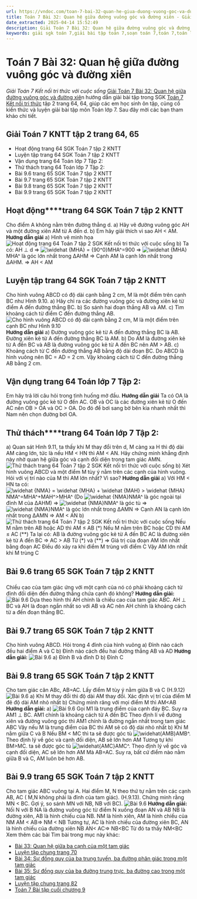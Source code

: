 ```yaml
---
url: https://vndoc.com/toan-7-bai-32-quan-he-giua-duong-vuong-goc-va-duong-xien-285917
title: Toán 7 Bài 32: Quan hệ giữa đường vuông góc và đường xiên - Giải Toán 7 Kết nối tri thức với cuộc sống - VnDoc.com
date_extracted: 2025-04-14 15:52:49
description: Giải Toán 7 Bài 32: Quan hệ giữa đường vuông góc và đường xiên Kết nối tri thức bao gồm đáp án và lời giải chi tiết cho từng bài tập trong SGK Toán 7 cho các em học sinh tham khảo luyện Giải Toán 7 hiệu quả.
keywords: giải sgk toán 7,giải bài tập toán 7,soạn toán 7,toán 7,toán lớp 7,giải toán 7,sgk toán 7,toan 7,giai toan 7,toán 7 tập 1,toán lớp 7 tập 2,bài tập toán lớp 7,giải bài tập toán lớp 7,sgk toán 7 tập 2,toán 7 kết nối tri thức,giải toán 7 kết nối tri thức,giải toán 7 kntt,Toán 7 Bài 32 Quan hệ giữa đường vuông góc và đường xiên,Quan hệ giữa đường vuông góc và đường xiên,Giải Toán 7 Quan hệ giữa đường vuông góc và đường xiên,toán lớp 7 Kết nối tri thức bài 32
---
```


# Toán 7 Bài 32: Quan hệ giữa đường vuông góc và đường xiên
 _Giải Toán 7 Kết nối tri thức với cuộc sống_
[Giải Toán 7 Bài 32: Quan hệ giữa đường vuông góc và đường xiê](<https://vndoc.com/toan-7-bai-32-quan-he-giua-duong-vuong-goc-va-duong-xien-285917>)n hướng dẫn giải bài tập trong SGK [Toán 7 Kết nối tri thức](<https://vndoc.com/toan-7-tap-2-kntt>) tập 2 trang 64, 64, giúp các em học sinh ôn tập, củng cố kiến thức và luyện giải bài tập môn Toán lớp 7. Sau đây mời các bạn tham khảo chi tiết.
## Giải Toán 7 KNTT tập 2 trang 64, 65
  * Hoạt động trang 64 SGK Toán 7 tập 2 KNTT
  * Luyện tập trang 64 SGK Toán 7 tập 2 KNTT
  * Vận dụng trang 64 Toán lớp 7 Tập 2: 
  * Thử thách trang 64 Toán lớp 7 Tập 2:
  * Bài 9.6 trang 65 SGK Toán 7 tập 2 KNTT
  * Bài 9.7 trang 65 SGK Toán 7 tập 2 KNTT
  * Bài 9.8 trang 65 SGK Toán 7 tập 2 KNTT
  * Bài 9.9 trang 65 SGK Toán 7 tập 2 KNTT

## **Hoạt động****trang 64 SGK Toán 7 tập 2 KNTT**
Cho điểm A không nằm trên đường thẳng d.
a\) Hãy vẽ đường vuông góc AH và một đường xiên AM từ A đến d.
b\) Em hãy giải thích vì sao AH < AM.
**Hướng dẫn giải**
a\) Hình vẽ minh họa
![Hoạt động trang 64 Toán 7 tập 2 SGK Kết nối tri thức với cuộc sống](https://i.vdoc.vn/data/image/2024/01/23/Hoat-dong-trang-64-Toan-7-tap-2-SGK-Ket-noi-tri-thuc-voi-cuoc-song.png)
b\) Ta có: AH ⊥ d => ![\\widehat {MHA} = {90^0}](https://i.vdoc.vn/data/image/blank.png)MHA^=900
=> ![\\widehat {MHA}](https://i.vdoc.vn/data/image/blank.png)MHA^ là góc lớn nhất trong ∆AHM
=> Cạnh AM là cạnh lớn nhất trong ∆AHM.
=> AH < AM
## **Luyện tập trang 64 SGK Toán 7 tập 2 KNTT**
Cho hình vuông ABCD có độ dài cạnh bằng 2 cm, M là một điểm trên cạnh BC như Hình 9.10.
a\) Hãy chỉ ra các đường vuông góc và đường xiên kẻ từ điểm A đến đường thẳng BC.
b\) So sánh hai đoạn thẳng AB và AM.
c\) Tìm khoảng cách từ điểm C đến đường thẳng AB.
![Cho hình vuông ABCD có độ dài cạnh bằng 2 cm, M là một điểm trên cạnh BC như Hình 9.10](https://i.vdoc.vn/data/image/2022/12/31/luyen-tap-trang-64-toan-7-tap-2-147860.png)
**Hướng dẫn giải**
a\) Đường vuông góc kẻ từ A đến đường thẳng BC là AB.
Đường xiên kẻ từ A đến đường thẳng BC là AM.
b\) Do AM là đường xiên kẻ từ A đến BC và AB là đường vuông góc kẻ từ A đến BC nên AM > AB.
c\) Khoảng cách từ C đến đường thẳng AB bằng độ dài đoạn BC.
Do ABCD là hình vuông nên BC = AD = 2 cm.
Vậy khoảng cách từ C đến đường thẳng AB bằng 2 cm.
## **Vận dụng trang 64 Toán lớp 7 Tập 2:**
Em hãy trả lời câu hỏi trong tình huống mở đầu.
**Hướng dẫn giải**
Ta có OA là đường vuông góc kẻ từ O đến AC.
OB và OC là các đường xiên kẻ từ O đến AC nên OB > OA và OC > OA.
Do đó để bơi sang bờ bên kia nhanh nhất thì Nam nên chọn đường bơi OA.
## **Thử thách****trang 64 Toán lớp 7 Tập 2:**
a\) Quan sát Hình 9.11, ta thấy khi M thay đổi trên d, M càng xa H thì độ dài AM càng lớn, tức là nếu HM < HN thì AM < AN. Hãy chứng minh khẳng định này nhờ quan hệ giữa góc và cạnh đối diện trong tam giác AMN.
![Thử thách trang 64 Toán 7 tập 2 SGK Kết nối tri thức với cuộc sống](https://i.vdoc.vn/data/image/2024/01/23/Thu-thach-trang-64-Toan-7-tap-2-SGK-Ket-noi-tri-thuc-voi-cuoc-song.png)
b\) Xét hình vuông ABCD và một điểm M tùy ý nằm trên các cạnh của hình vuông. Hỏi với vị trí nào của M thì AM lớn nhất? Vì sao?
**Hướng dẫn giải**
a\) Với HM < HN ta có:
![\\widehat {NMA} = \\widehat {MHA} + \\widehat {MAH} > \\widehat {MHA}](https://i.vdoc.vn/data/image/blank.png)NMA^=MHA^+MAH^>MHA^
\(Do ![\\widehat {NMA}](https://i.vdoc.vn/data/image/blank.png)NMA^ là góc ngoài tại đỉnh M của ∆AHM\)
=> ![\\widehat {NMA}](https://i.vdoc.vn/data/image/blank.png)NMA^ là góc tù
=> ![\\widehat {NMA}](https://i.vdoc.vn/data/image/blank.png)NMA^ là góc lớn nhất trong ∆AMN
=> Cạnh AN là cạnh lớn nhất trong ∆AMN
=> AM < AN
b\)
![Thử thách trang 64 Toán 7 tập 2 SGK Kết nối tri thức với cuộc sống](https://i.vdoc.vn/data/image/2024/01/23/Thu-thach-trang-64-Toan-7-tap-2-SGK-Ket-noi-tri-thuc-voi-cuoc-song-1.png)
Nếu M nằm trên AB hoặc AD thì AM ≤ AB \(\*\)
Nếu M nằm trên BC hoặc CD thì AM ≤ AC \(\*\*\)
Ta lại có:
AB là đường vuông góc kẻ từ A đến BC
AC là đường xiên kẻ từ A đến BC
=> AC > AB
Từ \(\*\) và \(\*\*\) => Giá trị của đoạn AM lớn nhất bằng đoạn AC
Điều đó xảy ra khi điểm M trùng với điểm C
Vậy AM lớn nhất khi M trùng C
## **Bài 9.6 trang 65 SGK Toán 7 tập 2 KNTT**
### 
Chiều cao của tam giác ứng với một cạnh của nó có phải khoảng cách từ đỉnh đối diện đến đường thẳng chứa cạnh đó không?
**Hướng dẫn giải:**
![Bài 9.6](https://i.vdoc.vn/data/image/2024/01/23/Toan-7-bai-32-1.jpg)
Dựa theo hình thì AH chính là chiều cao của tam giác ABC. AH ⊥ BC và AH là đoạn ngắn nhất so với AB và AC nên AH chính là khoảng cách từ a đến đoạn thẳng BC.
## **Bài 9.7 trang 65 SGK Toán 7 tập 2 KNTT**
Cho hình vuông ABCD. Hỏi trong 4 đỉnh của hình vuông
a\) Đỉnh nào cách đều hai điểm A và C
b\) Đỉnh nào cách đều hai đường thẳng AB và AD
**Hướng dẫn giải:**
![Bài 9.6](https://i.vdoc.vn/data/image/2024/01/23/Toan-7-bai-32-2.jpg)
a\) Đỉnh B và đỉnh D
b\) Đỉnh C
## **Bài 9.8 trang 65 SGK Toán 7 tập 2 KNTT**
Cho tam giác cân ABc, AB=AC. Lấy điểm M tùy ý nằm giữa B và C \(H.9.12\)
![Bài 9.6](https://i.vdoc.vn/data/image/2024/01/23/Toan-7-bai-32-3.jpg)
a\) Khi M thay đổi thì độ dài AM thay đổi. Xác định vị trí của điểm M đê độ dài AM nhỏ nhất
b\) Chứng minh răng với mọi điểm M thì AM<AB
**Hướng dẫn giải:**
a\)
![Bài 9.6](https://i.vdoc.vn/data/image/2024/01/23/Toan-7-bai-32-4.jpg)
Gọi M1 là trung điểm của cạnh đáy BC. Suy ra AM1 ⊥ BC. AM1 chính là khoảng cách từ A đến BC
Theo định lí về đường xiên và đường vuông góc thì AM1 chính là đường ngắn nhất trong tam giác ABC
Vậy nếu M là trung điểm của BC thì AM sẽ có độ dài nhỏ nhất
b\) Khi M nằm giữa C và B
Nếu BM < MC thì ta sẽ được góc tù ![\\widehat{AMB}](https://i.vdoc.vn/data/image/blank.png)AMB^. Theo định lý về góc và cạnh đối diện, AB sẽ lớn hơn AM
Tương tự khi BM>MC. ta sẽ được góc tù ![\\widehat{AMC}](https://i.vdoc.vn/data/image/blank.png)AMC^. Theo định lý về góc và cạnh đối diện, AC sẽ lớn hơn AM
Mà AB=AC. Suy ra, bất cứ điểm nào nằm giữa B và C, AM luôn bé hơn AB.
## **Bài 9.9 trang 65 SGK Toán 7 tập 2 KNTT**
Cho tam giác ABC vuông tại A. Hai điểm M, N theo thứ tự nằm trên các cạnh AB, AC \( M,N không phải là đỉnh của tam giác\). \(H.9.13\). Chứng minh rằng MN < BC. Gợi ý, so sánh MN với NB, NB với BC\).
![Bài 9.6](https://i.vdoc.vn/data/image/2024/01/23/Toan-7-bai-32-5.jpg)
**Hướng dẫn giải:**
Nối N với B
NA là đường vuông góc từ điểm N xuống đoạn AN và AB
NB là đường xiên, AB là hình chiếu của NB. NM là hình xiên, AM là hình chiếu của NM
AM < AB=> NM < NB
Tương tự, AC là hình chiếu của đường xiên BC, AN là hình chiếu của đường xiên NB
AN< AC=> NB<BC
Từ đó ta thấy NM<BC
Xem thêm các bài Tìm bài trong mục này khác:
  * [Bài 33: Quan hệ giữa ba cạnh của một tam giác](</toan-7-bai-33-quan-he-giua-ba-canh-cua-mot-tam-giac-285916>)
  * [Luyện tập chung trang 70](</toan-7-luyen-tap-chung-trang-70-286109>)
  * [Bài 34: Sự đồng quy của ba trung tuyến, ba đường phân giác trong một tam giác](</toan-7-bai-34-su-dong-quy-cua-ba-trung-tuyen-ba-duong-phan-giac-trong-mot-tam-giac-286112>)
  * [Bài 35: Sự đồng quy của ba đường trung trực, ba đường cao trong một tam giác](</toan-7-bai-35-su-dong-quy-cua-ba-duong-trung-truc-ba-duong-cao-trong-mot-tam-giac-286116>)
  * [Luyện tập chung trang 82](</toan-7-luyen-tap-chung-trang-82-286120>)
  * [Toán 7 Bài tập cuối chương 9](</toan-7-bai-tap-cuoi-chuong-9-ket-noi-tri-thuc-voi-cuoc-song-286129>)

